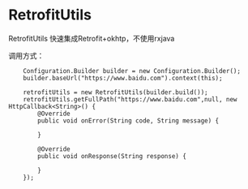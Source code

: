 # RetrofitUtils
RetrofitUtils 快速集成Retrofit+okhtp，不使用rxjava


调用方式：
         
        Configuration.Builder builder = new Configuration.Builder();
        builder.baseUrl("https://www.baidu.com").context(this);
        
        retrofitUtils = new RetrofitUtils(builder.build());
        retrofitUtils.getFullPath("https://www.baidu.com",null, new HttpCallback<String>() {
            @Override
            public void onError(String code, String message) {

            }

            @Override
            public void onResponse(String response) {

            }
        });
